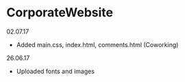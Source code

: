 # CorporateWebsite

02.07.17
* Added main.css, index.html, comments.html (Coworking)

26.06.17
* Uploaded fonts and images

